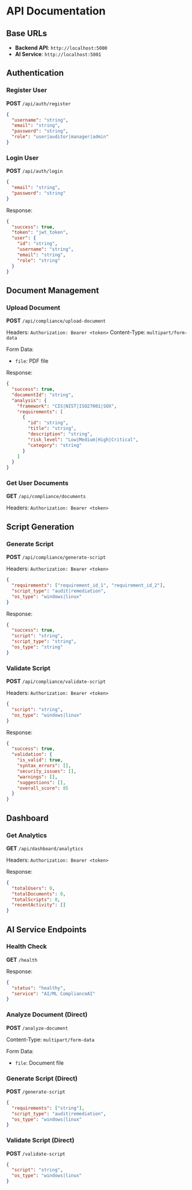 # API Documentation

## Base URLs
- **Backend API**: `http://localhost:5000`
- **AI Service**: `http://localhost:5001`

## Authentication

### Register User
**POST** `/api/auth/register`

```json
{
  "username": "string",
  "email": "string", 
  "password": "string",
  "role": "user|auditor|manager|admin"
}
```

### Login User  
**POST** `/api/auth/login`

```json
{
  "email": "string",
  "password": "string"
}
```

Response:
```json
{
  "success": true,
  "token": "jwt_token",
  "user": {
    "id": "string",
    "username": "string",
    "email": "string", 
    "role": "string"
  }
}
```

## Document Management

### Upload Document
**POST** `/api/compliance/upload-document`

Headers: `Authorization: Bearer <token>`
Content-Type: `multipart/form-data`

Form Data:
- `file`: PDF file

Response:
```json
{
  "success": true,
  "documentId": "string",
  "analysis": {
    "framework": "CIS|NIST|ISO27001|SOX",
    "requirements": [
      {
        "id": "string",
        "title": "string",
        "description": "string",
        "risk_level": "Low|Medium|High|Critical",
        "category": "string"
      }
    ]
  }
}
```

### Get User Documents
**GET** `/api/compliance/documents`

Headers: `Authorization: Bearer <token>`

## Script Generation

### Generate Script
**POST** `/api/compliance/generate-script`

Headers: `Authorization: Bearer <token>`

```json
{
  "requirements": ["requirement_id_1", "requirement_id_2"],
  "script_type": "audit|remediation",
  "os_type": "windows|linux"
}
```

Response:
```json
{
  "success": true,
  "script": "string",
  "script_type": "string",
  "os_type": "string"
}
```

### Validate Script
**POST** `/api/compliance/validate-script`

Headers: `Authorization: Bearer <token>`

```json
{
  "script": "string",
  "os_type": "windows|linux"
}
```

Response:
```json
{
  "success": true,
  "validation": {
    "is_valid": true,
    "syntax_errors": [],
    "security_issues": [],
    "warnings": [],
    "suggestions": [],
    "overall_score": 85
  }
}
```

## Dashboard

### Get Analytics
**GET** `/api/dashboard/analytics`

Headers: `Authorization: Bearer <token>`

Response:
```json
{
  "totalUsers": 0,
  "totalDocuments": 0,
  "totalScripts": 0,
  "recentActivity": []
}
```

## AI Service Endpoints

### Health Check
**GET** `/health`

Response:
```json
{
  "status": "healthy",
  "service": "AI/ML ComplianceAI"
}
```

### Analyze Document (Direct)
**POST** `/analyze-document`

Content-Type: `multipart/form-data`

Form Data:
- `file`: Document file

### Generate Script (Direct)
**POST** `/generate-script`

```json
{
  "requirements": ["string"],
  "script_type": "audit|remediation", 
  "os_type": "windows|linux"
}
```

### Validate Script (Direct)
**POST** `/validate-script`

```json
{
  "script": "string",
  "os_type": "windows|linux"
}
```
